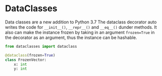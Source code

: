 # DataClasses

Data classes are a new addition to Python 3.7 The dataclass decorator
auto writes the code for `__init__()`, `__repr__()` and `__eq__()`
dunder methods. It also can make the instance frozen by taking in an
argument `frozen=True` in the decorator as an argument, thus the
instance can be hashable.

```py
from dataclasses import dataclass

@dataclass(frozen=True)
class FrozenVector:
    x: int
    y: int
```